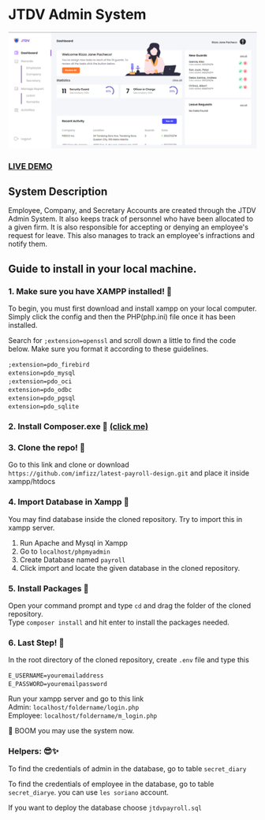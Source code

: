 # JTDV Admin System

![JTDV Security Agency](jtdv-admin-dashboard.png?raw=true "JTDV Security Agency")

### <a href="https://jtdv.tech/login.php">LIVE DEMO</a>

## System Description

Employee, Company, and Secretary Accounts are created through the JTDV Admin System. It also keeps track of personnel who have been allocated to a given firm. It is also responsible for accepting or denying an employee's request for leave. This also manages to track an employee's infractions and notify them.

## Guide to install in your local machine.

### 1. Make sure you have XAMPP installed! 🚀

To begin, you must first download and install xampp on your local computer. Simply click the config and then the PHP(php.ini) file once it has been installed.

Search for ```;extension=openssl``` and scroll down a little to find the code below. Make sure you format it according to these guidelines.

```;extension=pdo_firebird``` <br/>
```extension=pdo_mysql```<br/>
```;extension=pdo_oci```<br/>
```extension=pdo_odbc```<br/>
```extension=pdo_pgsql```<br/>
```extension=pdo_sqlite```<br/>

### 2. Install Composer.exe 🚀 <a href="https://getcomposer.org/download/">(click me)</a> 

### 3. Clone the repo! 🚀
Go to this link and clone or download <br/>
```https://github.com/imfizz/latest-payroll-design.git``` and place it inside xampp/htdocs

### 4. Import Database in Xampp 🚀

You may find database inside the cloned repository. Try to import this in xampp server.
1. Run Apache and Mysql in Xampp
2. Go to ```localhost/phpmyadmin```
3. Create Database named ```payroll```
4. Click import and locate the given database in the cloned repository.


### 5. Install Packages 🚀

Open your command prompt and type ```cd``` and drag the folder of the cloned repository.<br/>
Type ```composer install``` and hit enter to install the packages needed.


### 6. Last Step! 🚀

In the root directory of the cloned repository, create ```.env``` file and type this <br/>

```E_USERNAME=youremailaddress``` <br/>
```E_PASSWORD=youremailpassword```

Run your xampp server and go to this link <br>
Admin: ```localhost/foldername/login.php``` <br>
Employee: ```localhost/foldername/m_login.php```


🚀 BOOM you may use the system now.


### Helpers: 😎✨
To find the credentials of admin in the database, go to table `secret_diary`

To find the credentials of employee in the database, go to table `secret_diarye`. you can use `les soriano` account.

If you want to deploy the database choose `jtdvpayroll.sql`

